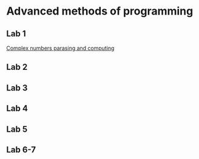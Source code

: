 # Advanced methods of programming
## Lab 1
[Complex numbers parasing and computing](https://github.com/ciuiseb/UBB/tree/main/Semestrul%203/MAP/lab%201)

## Lab 2
[](https://github.com/ciuiseb/UBB/tree/main/Semestrul%203/MAP/lab%202)

## Lab 3
[](https://github.com/ciuiseb/UBB/tree/main/Semestrul%203/MAP/lab%203)

## Lab 4
[](https://github.com/ciuiseb/UBB/tree/main/Semestrul%203/MAP/lab%204)

## Lab 5
[](https://github.com/ciuiseb/UBB/tree/main/Semestrul%203/MAP/lab%205)

## Lab 6-7
[](https://github.com/ciuiseb/UBB/tree/main/Semestrul%203/MAP/lab%206-7)

